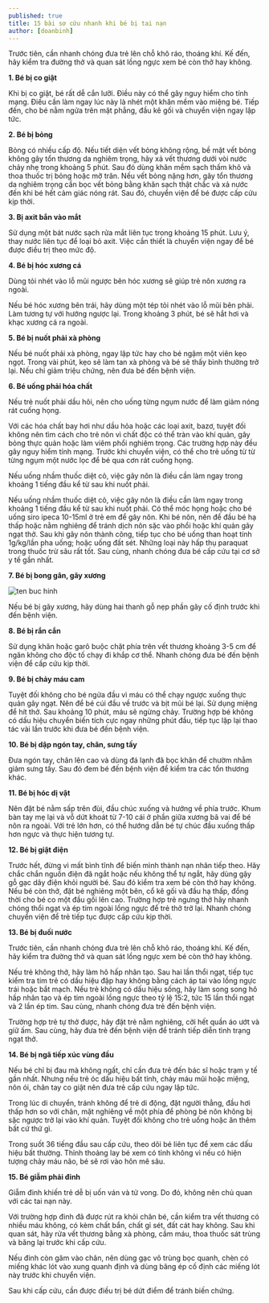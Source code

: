 ```yaml
---
published: true
title: 15 bài sơ cứu nhanh khi bé bị tai nạn
author: [doanbinh] 
---
```

Trước tiên, cần nhanh chóng đưa trẻ lên chỗ khô ráo, thoáng khí. Kế đến, hãy kiểm tra đường thở và quan sát lồng ngực xem bé còn thở hay không.

**1. Bé bị co giật**

Khi bị co giật, bé rất dễ cắn lưỡi. Điều này có thể gây nguy hiểm cho tính mạng. Điều cần làm ngay lúc này là nhét một khăn mềm vào miệng bé. Tiếp đến, cho bé nằm ngửa trên mặt phẳng, đầu kê gối và chuyển viện ngay lập tức.

**2. Bé bị bỏng**

Bỏng có nhiều cấp độ. Nếu tiết diện vết bỏng không rộng, bề mặt vết bỏng không gây tổn thương da nghiêm trọng, hãy xả vết thương dưới vòi nước chảy nhẹ trong khoảng 5 phút. Sau đó dùng khăn mềm sạch thấm khô và thoa thuốc trị bỏng hoặc mỡ trăn. Nếu vết bỏng nặng hơn, gây tổn thương da nghiêm trọng cần bọc vết bỏng bằng khăn sạch thật chắc và xả nước đến khi bé hết cảm giác nóng rát. Sau đó, chuyển viện để bé được cấp cứu kịp thời.

**3. Bị axit bắn vào mắt**

Sử dụng một bát nước sạch rửa mắt liên tục trong khoảng 15 phút. Lưu ý, thay nước liên tục để loại bỏ axit. Việc cần thiết là chuyển viện ngay để bé được điều trị theo mức độ.

**4. Bé bị hóc xương cá**

Dùng tỏi nhét vào lỗ mũi ngược bên hóc xương sẽ giúp trẻ nôn xương ra ngoài.​

Nếu bé hóc xương bên trái, hãy dùng một tép tỏi nhét vào lỗ mũi bên phải. Làm tương tự với hướng ngược lại. Trong khoảng 3 phút, bé sẽ hắt hơi và khạc xương cá ra ngoài.

**5. Bé bị nuốt phải xà phòng**

Nếu bé nuốt phải xà phòng, ngay lập tức hay cho bé ngậm một viên kẹo ngọt. Trong vài phút, kẹo sẽ làm tan xà phòng và bé sẽ thấy bình thường trở lại. Nếu chỉ giảm triệu chứng, nên đưa bé đến bệnh viện.

**6. Bé uống phải hóa chất**

Nếu trẻ nuốt phải dầu hôi, nên cho uống từng ngụm nước để làm giảm nóng rát cuống họng.​

Với các hóa chất bay hơi như dầu hỏa hoặc các loại axit, bazơ, tuyệt đối không nên tìm cách cho trẻ nôn vì chất độc có thể tràn vào khí quản, gây bỏng thực quản hoặc làm viêm phổi nghiêm trọng. Các trường hợp này đều gây nguy hiểm tính mạng. Trước khi chuyển viện, có thể cho trẻ uống từ từ từng ngụm một nước lọc để bé qua cơn rát cuống họng.

Nếu uống nhầm thuốc diệt cỏ, việc gây nôn là điều cần làm ngay trong khoảng 1 tiếng đầu kể từ sau khi nuốt phải. ​

Nếu uống nhầm thuốc diệt cỏ, việc gây nôn là điều cần làm ngay trong khoảng 1 tiếng đầu kể từ sau khi nuốt phải. Có thể móc họng hoặc cho bé uống siro ipeca 10-15ml ở trẻ em để gây nôn. Khi bé nôn, nên để đầu bé hạ thấp hoặc nằm nghiêng để tránh dịch nôn sặc vào phổi hoặc khí quản gây ngạt thở. Sau khi gây nôn thành công, tiếp tục cho bé uống than hoạt tính 1g/kg/lần pha uống; hoặc uống đất sét. Những loại này hấp thụ paraquat trong thuốc trừ sâu rất tốt. Sau cùng, nhanh chóng đưa bé cấp cứu tại cơ sở y tế gần nhất.

**7. Bé bị bong gân, gãy xương**

![ten buc hinh](https://static.phunugiadinh.vn/wp-content/uploads/2017/09/3-8.jpg "ten buc hinh")

Nếu bé bị gãy xương, hãy dùng hai thanh gỗ nẹp phần gãy cố định trước khi đến bệnh viện.

**8. Bé bị rắn cắn**

Sử dụng khăn hoặc garô buộc chặt phía trên vết thương khoảng 3-5 cm để ngăn không cho độc tố chạy đi khắp cơ thể. Nhanh chóng đưa bé đến bệnh viện để cấp cứu kịp thời.

**9. Bé bị chảy máu cam**

Tuyệt đối không cho bé ngửa đầu vì máu có thể chạy ngược xuống thực quản gây ngạt. Nên để bé cúi đầu về trước và bịt mũi bé lại. Sử dụng miệng để hít thở. Sau khoảng 10 phút, máu sẽ ngừng chảy. Trường hợp bé không có dấu hiệu chuyển biến tích cực ngay những phút đầu, tiếp tục lặp lại thao tác vài lần trước khi đưa bé đến bệnh viện.

**10. Bé bị dập ngón tay, chân, sưng tấy**

Đưa ngón tay, chân lên cao và dùng đá lạnh đã bọc khăn để chườm nhằm giảm sưng tấy. Sau đó đem bé đến bệnh viện để kiểm tra các tổn thương khác.

**11. Bé bị hóc dị vật**

Nên đặt bé nằm sấp trên đùi, đầu chúc xuống và hướng về phía trước. Khum bàn tay mẹ lại và vỗ dứt khoát từ 7-10 cái ở phần giữa xương bã vai để bé nôn ra ngoài. Với trẻ lớn hơn, có thể hướng dẫn bé tự chúc đầu xuống thấp hơn ngực và thực hiện tương tự.

**12. Bé bị giật điện**

Trước hết, đừng vì mất bình tĩnh để biến mình thành nạn nhân tiếp theo. Hãy chắc chắn nguồn điện đã ngắt hoặc nếu không thể tự ngắt, hãy dùng gậy gỗ gạc dây điện khỏi người bé. Sau đó kiểm tra xem bé còn thở hay không. Nếu bé còn thở, đặt bé nghiêng một bên, cổ kê gối và đầu hạ thấp, đồng thời cho bé co một đầu gối lên cao. Trường hợp trẻ ngưng thở hãy nhanh chóng thổi ngạt và ép tim ngoài lồng ngực để trẻ thở trở lại. Nhanh chóng chuyển viện để trẻ tiếp tục được cấp cứu kịp thời.

**13. Bé bị đuối nước**

Trước tiên, cần nhanh chóng đưa trẻ lên chỗ khô ráo, thoáng khí. Kế đến, hãy kiểm tra đường thở và quan sát lồng ngực xem bé còn thở hay không.

Nếu trẻ không thở, hãy làm hô hấp nhân tạo. Sau hai lần thổi ngạt, tiếp tục kiểm tra tim trẻ có dấu hiệu đập hay không bằng cách áp tai vào lồng ngực trái hoặc bắt mạch. Nếu trẻ không có dấu hiệu sống, hãy làm song song hô hấp nhân tạo và ép tim ngoài lồng ngực theo tỷ lệ 15:2, tức 15 lần thổi ngạt và 2 lần ép tim. Sau cùng, nhanh chóng đưa trẻ đến bệnh viện.

Trường hợp trẻ tự thở được, hãy đặt trẻ nằm nghiêng, cởi hết quần áo ướt và giữ ấm. Sau cùng, hãy đưa trẻ đến bệnh viện để tránh tiếp diễn tình trạng ngạt thở.

**14. Bé bị ngã tiếp xúc vùng đầu**

Nếu bé chỉ bị đau mà không ngất, chỉ cần đưa trẻ đến bác sĩ hoặc trạm y tế gần nhất. Nhưng nếu trẻ óc dấu hiệu bất tỉnh, chảy máu mũi hoặc miệng, nôn ói, chân tay co giật nên đưa trẻ cấp cứu ngay lập tức.

Trong lúc di chuyển, tránh không để trẻ di động, đặt người thẳng, đầu hơi thấp hơn so với chân, mặt nghiêng về một phía để phòng bé nôn không bị sặc ngược trở lại vào khí quản. Tuyệt đối không cho trẻ uống hoặc ăn thêm bất cứ thứ gì.

Trong suốt 36 tiếng đầu sau cấp cứu, theo dõi bé liên tục để xem các dấu hiệu bất thường. Thỉnh thoảng lay bé xem có tỉnh không vì nếu có hiện tượng chảy máu não, bé sẽ rơi vào hôn mê sâu.

**15. Bé giẫm phải đinh**

Giẫm đinh khiến trẻ dễ bị uốn ván và tử vong. Do đó, không nên chủ quan với các tai nạn này.

Với trường hợp đinh đã được rút ra khỏi chân bé, cần kiểm tra vết thương có nhiều máu không, có kèm chất bẩn, chất gỉ sét, đất cát hay không. Sau khi quan sát, hãy rửa vết thương bằng xà phòng, cầm máu, thoa thuốc sát trùng và băng lại trước khi cấp cứu.

Nếu đinh còn găm vào chân, nên dùng gạc vô trùng bọc quanh, chèn có miếng khác lót vào xung quanh định và dùng băng ép cố định các miếng lót này trước khi chuyển viện.

Sau khi cấp cứu, cần được điều trị bé dứt điểm để tránh biến chứng.